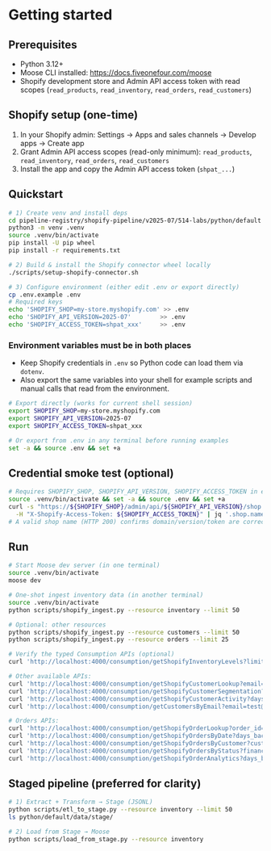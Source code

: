 # Getting started

## Prerequisites
- Python 3.12+
- Moose CLI installed: https://docs.fiveonefour.com/moose
- Shopify development store and Admin API access token with read scopes (`read_products`, `read_inventory`, `read_orders`, `read_customers`)

## Shopify setup (one-time)
1) In your Shopify admin: Settings → Apps and sales channels → Develop apps → Create app
2) Grant Admin API access scopes (read-only minimum): `read_products`, `read_inventory`, `read_orders`, `read_customers`
3) Install the app and copy the Admin API access token (`shpat_...`)

## Quickstart
```bash
# 1) Create venv and install deps
cd pipeline-registry/shopify-pipeline/v2025-07/514-labs/python/default
python3 -m venv .venv
source .venv/bin/activate
pip install -U pip wheel
pip install -r requirements.txt

# 2) Build & install the Shopify connector wheel locally
./scripts/setup-shopify-connector.sh

# 3) Configure environment (either edit .env or export directly)
cp .env.example .env
# Required keys
echo 'SHOPIFY_SHOP=my-store.myshopify.com' >> .env
echo 'SHOPIFY_API_VERSION=2025-07'        >> .env
echo 'SHOPIFY_ACCESS_TOKEN=shpat_xxx'     >> .env
```

### Environment variables must be in both places
- Keep Shopify credentials in `.env` so Python code can load them via `dotenv`.
- Also export the same variables into your shell for example scripts and manual calls that read from the environment.

```bash
# Export directly (works for current shell session)
export SHOPIFY_SHOP=my-store.myshopify.com
export SHOPIFY_API_VERSION=2025-07
export SHOPIFY_ACCESS_TOKEN=shpat_xxx

# Or export from .env in any terminal before running examples
set -a && source .env && set +a
```

## Credential smoke test (optional)
```bash
# Requires SHOPIFY_SHOP, SHOPIFY_API_VERSION, SHOPIFY_ACCESS_TOKEN in env/.env
source .venv/bin/activate && set -a && source .env && set +a
curl -s "https://${SHOPIFY_SHOP}/admin/api/${SHOPIFY_API_VERSION}/shop.json" \
  -H "X-Shopify-Access-Token: ${SHOPIFY_ACCESS_TOKEN}" | jq '.shop.name'
# A valid shop name (HTTP 200) confirms domain/version/token are correct
```

## Run
```bash
# Start Moose dev server (in one terminal)
source .venv/bin/activate
moose dev

# One-shot ingest inventory data (in another terminal)
source .venv/bin/activate
python scripts/shopify_ingest.py --resource inventory --limit 50

# Optional: other resources
python scripts/shopify_ingest.py --resource customers --limit 50
python scripts/shopify_ingest.py --resource orders --limit 25

# Verify the typed Consumption APIs (optional)
curl 'http://localhost:4000/consumption/getShopifyInventoryLevels?limit=5' | jq

# Other available APIs:
curl 'http://localhost:4000/consumption/getShopifyCustomerLookup?email=test@example.com&limit=10' | jq
curl 'http://localhost:4000/consumption/getShopifyCustomerSegmentation?city=New York&limit=10' | jq
curl 'http://localhost:4000/consumption/getShopifyCustomerActivity?days_back=30&limit=10' | jq
curl 'http://localhost:4000/consumption/getCustomersByEmail?email=test@example.com&limit=10' | jq

# Orders APIs:
curl 'http://localhost:4000/consumption/getShopifyOrderLookup?order_id=gid://shopify/Order/123456789&limit=10' | jq
curl 'http://localhost:4000/consumption/getShopifyOrdersByDate?days_back=7&limit=10' | jq
curl 'http://localhost:4000/consumption/getShopifyOrdersByCustomer?customer_email=test@example.com&limit=10' | jq
curl 'http://localhost:4000/consumption/getShopifyOrdersByStatus?financial_status=paid&limit=10' | jq
curl 'http://localhost:4000/consumption/getShopifyOrderAnalytics?days_back=30&group_by=day' | jq
```

## Staged pipeline (preferred for clarity)
```bash
# 1) Extract + Transform → Stage (JSONL)
python scripts/etl_to_stage.py --resource inventory --limit 50
ls python/default/data/stage/

# 2) Load from Stage → Moose
python scripts/load_from_stage.py --resource inventory
```
